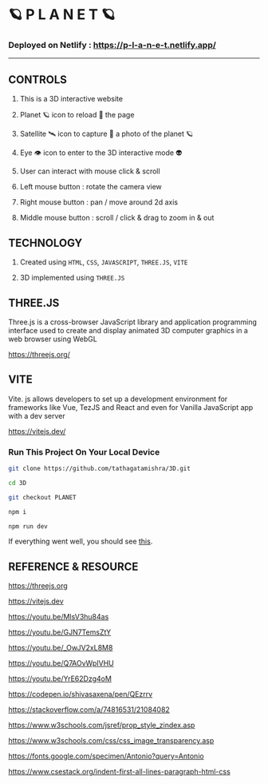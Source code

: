 # 🪐  P  L  A  N  E  T  🪐

### Deployed on Netlify :  https://p-l-a-n-e-t.netlify.app/
-----------------------------------------------------------
 
## CONTROLS

1. This is a 3D interactive website

2. Planet 🪐 icon to reload 🔁 the page

3. Satellite 🛰 icon to capture 📸 a photo of the planet 🪐

4. Eye 👁 icon to enter to the 3D interactive mode 👽

2. User can interact with mouse click & scroll

3. Left mouse button :  rotate the camera view

4. Right mouse button :  pan / move around 2d axis

5. Middle mouse button :  scroll / click & drag to zoom in & out


## TECHNOLOGY

1. Created using `HTML`, `CSS`, `JAVASCRIPT`, `THREE.JS`, `VITE`

2. 3D implemented using `THREE.JS`


## THREE.JS

Three.js is a cross-browser JavaScript library and application programming interface used to create and display animated 3D computer graphics in a web browser using WebGL

https://threejs.org/


## VITE

Vite. js allows developers to set up a development environment for frameworks like Vue, TezJS and React and even for Vanilla JavaScript app with a dev server

https://vitejs.dev/


### Run This Project On Your Local Device

```sh
git clone https://github.com/tathagatamishra/3D.git

cd 3D

git checkout PLANET

npm i

npm run dev
```
If everything went well, you should see [this](https://p-l-a-n-e-t.netlify.app/).

## REFERENCE & RESOURCE

https://threejs.org

https://vitejs.dev

https://youtu.be/MlsV3hu84as

https://youtu.be/GJN7TemsZtY

https://youtu.be/_OwJV2xL8M8

https://youtu.be/Q7AOvWpIVHU

https://youtu.be/YrE62Dzg4oM

https://codepen.io/shivasaxena/pen/QEzrrv

https://stackoverflow.com/a/74816531/21084082

https://www.w3schools.com/jsref/prop_style_zindex.asp

https://www.w3schools.com/css/css_image_transparency.asp

https://fonts.google.com/specimen/Antonio?query=Antonio

https://www.csestack.org/indent-first-all-lines-paragraph-html-css
